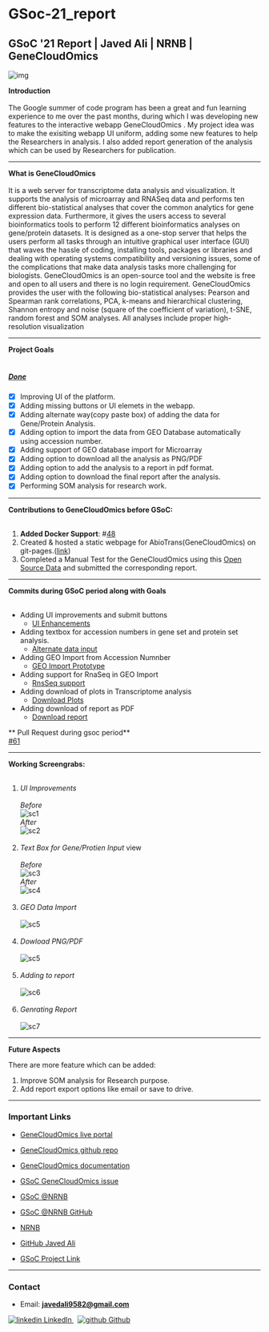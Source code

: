 # GSoc-21_report
## GSoC '21 Report | Javed Ali | NRNB | GeneCloudOmics

![img](https://i0.wp.com/loankimrobinson.com/wp-content/uploads/2019/04/R_Shiny.png?fit=490%2C338&ssl=1)

**Introduction**<br><br>
The Google summer of code program has been a great and fun learning experience to me over the past months, 
during which I was developing new features to the interactive webapp GeneCloudOmics . 
My project idea was to make the exisiting webapp UI uniform, adding some new features to help the Researchers in analysis. I also
added report generation of the analysis which can be used by Researchers for publication.<br>

---
**What is GeneCloudOmics**<br><br>
It is a web server for transcriptome data analysis and visualization. It supports the analysis of microarray and RNASeq data and performs ten different bio-statistical analyses that cover the common analytics for gene expression data. 
Furthermore, it gives the users access to several bioinformatics tools to perform 12 different bioinformatics analyses on gene/protein datasets.
It is designed as a one-stop server that helps the users perform all tasks through an intuitive graphical user interface (GUI) that waves the hassle of coding, installing tools, packages or libraries and dealing with operating systems compatibility and versioning issues, some of the complications that make data analysis tasks more challenging for biologists. 
GeneCloudOmics is an open-source tool and the website is free and open to all users and there is no login requirement.
GeneCloudOmics provides the user with the following bio-statistical analyses: Pearson and Spearman rank correlations, PCA, k-means and hierarchical clustering, Shannon entropy and noise (square of the coefficient of variation), t-SNE, random forest and SOM analyses.
All analyses include proper high-resolution visualization

---
**Project Goals**<br><br>
##### <u> Done </u>
- [x] Improving UI of the platform.
- [x] Adding missing buttons or UI elemets in the webapp.
- [x] Adding alternate way(copy paste box) of adding the data for Gene/Protein Analysis.
- [x] Adding option to import the data from GEO Database automatically using accession number.
- [x] Adding support of GEO database import for Microarray
- [x] Adding option to download all the analysis as PNG/PDF
- [x] Adding option to add the analysis to a report in pdf format.
- [x] Adding option to download the final report after the analysis.
- [x] Performing SOM analysis for research work.

---
**Contributions to GeneCloudOmics before GSoC:**<br><br>
1. **Added Docker Support**:  #[48](https://github.com/buithuytien/GeneCloudOmics/issues/48)
2. Created & hosted a static webpage for AbioTrans(GeneCloudOmics) on git-pages.([link](https://danijak.github.io/AbioTrans_Docs/))
3. Completed a Manual Test for the GeneCloudOmics using this [Open Source Data]( https://www.ncbi.nlm.nih.gov/geo/query/acc.cgi?acc=GSE54695 ) and submitted the corresponding report.

---
**Commits during GSoC period along with Goals**<br><br>
* Adding UI improvements and submit buttons
    * [UI Enhancements](https://github.com/danijak/GeneCloudOmics/commit/8414bbbef5324296d5f5e68aab79369301ce7f3a)
* Adding textbox for accession numbers in gene set and protein set analysis.
    * [Alternate data input](https://github.com/danijak/GeneCloudOmics/commit/12a01c0b3250a425bdeba4306fc9fb1324345c3f)
* Adding GEO Import from Accession Numnber
    * [GEO Import Prototype](https://github.com/danijak/GeneCloudOmics/commit/12a01c0b3250a425bdeba4306fc9fb1324345c3f)
* Adding support for RnaSeq in GEO Import
    * [RnsSeq support](https://github.com/danijak/GeneCloudOmics/commit/6b4c7e504639221c523addbae1b7973f81381c90)
* Adding download of plots in Transcriptome analysis
    * [Download Plots](https://github.com/danijak/GeneCloudOmics/commit/89e7c596dbc4a8f0a65b9226ba073517aa7aff6a)
* Adding download of report as PDF
    * [Download report](https://github.com/danijak/GeneCloudOmics/commit/47357e2d3e0e75c7f72701c44ed850bb06c03339)
 
** Pull Request during gsoc period**<br>
[#61](https://github.com/buithuytien/GeneCloudOmics/pull/61)
    
---
    
**Working Screengrabs:**<br><br>
1. *UI Improvements*<br><br>
 *Before*<br>
 ![sc1](https://user-images.githubusercontent.com/20498499/130141976-beef118d-9539-439a-ac38-cfb530fcb3a1.png)<br>
 *After*<br>
 ![sc2](https://user-images.githubusercontent.com/20498499/130142142-6a1be171-e4e0-422b-ae15-e441a609f400.png)<br><br>
2. *Text Box for Gene/Protien Input* view<br><br>
 *Before*<br>
 ![sc3](https://user-images.githubusercontent.com/20498499/130142468-77e0727f-68fc-438f-b656-06ab80c51e87.png)<br>
 *After*<br>
 ![sc4](https://user-images.githubusercontent.com/20498499/130142556-6a480686-0aa7-40ef-a756-bfc2cb8f8cf7.png)<br><br>
3. *GEO Data Import*<br><br>
 ![sc5](https://user-images.githubusercontent.com/20498499/130142759-9f3d8bbb-f995-4b49-8caa-c3f6b8028c58.png)<br><br>
4. *Dowload PNG/PDF*<br><br>
 ![sc5](https://user-images.githubusercontent.com/20498499/130143097-9046c79e-f895-49da-99e4-56d18e408a36.png)<br><br>
5. *Adding to report*<br><br>
 ![sc6](https://user-images.githubusercontent.com/20498499/130143179-0f880065-281a-4669-b418-267a6e6723ae.png)<br><br>
6. *Genrating Report*<br><br>
 ![sc7](https://user-images.githubusercontent.com/20498499/130273031-0d516579-526b-41ad-b2cc-4f8595c2d3fb.png)
 
---
**Future Aspects**

There are more feature which can be added:  
1. Improve SOM analysis for Research purpose.
2. Add report export options like email or save to drive.


---

### Important Links

- [GeneCloudOmics live portal](http://combio-sifbi.org/GeneCloudOmics/)
- [GeneCloudOmics github repo](https://github.com/buithuytien/GeneCloudOmics)
- [GeneCloudOmics documentation](https://github.com/buithuytien/GeneCloudOmics/blob/master/ABioTrans_UserManual_20190725.pdf)

- [GSoC GeneCloudOmics issue](https://github.com/buithuytien/GeneCloudOmics/issues)
- [GSoC @NRNB](https://nrnb.org/gsoc.html)
- [GSoC @NRNB GitHub](https://github.com/nrnb/GoogleSummerOfCode)
- [NRNB](https://nrnb.org/)

- [GitHub Javed Ali](https://github.com/danijak)
- [GSoC Project Link](https://summerofcode.withgoogle.com/dashboard/project/6244219309522944/overview/)


---

### Contact

- Email: 
**javedali9582@gmail.com**
<p>
<a href="https://www.linkedin.com/in/javed-ali-8aaa45147/" rel="nofollow noreferrer">
  <img src="https://i.stack.imgur.com/gVE0j.png" alt="linkedin"> LinkedIn
</a> &nbsp; 
<a href="https://github.com/danijak" rel="nofollow noreferrer">
  <img src="https://i.stack.imgur.com/tskMh.png" alt="github"> Github
</a>
</p>
 
